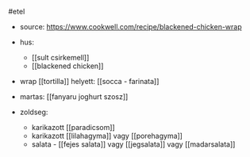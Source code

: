 #etel
- source: https://www.cookwell.com/recipe/blackened-chicken-wrap

- hus:
	- [[sult csirkemell]]
	- [[blackened chicken]]
- wrap [[tortilla]] helyett: [[socca - farinata]]
- martas: [[fanyaru joghurt szosz]]
- zoldseg:
	- karikazott [[paradicsom]]
	- karikazott [[lilahagyma]] vagy [[porehagyma]]
	- salata - [[fejes salata]] vagy [[jegsalata]] vagy [[madarsalata]] 
